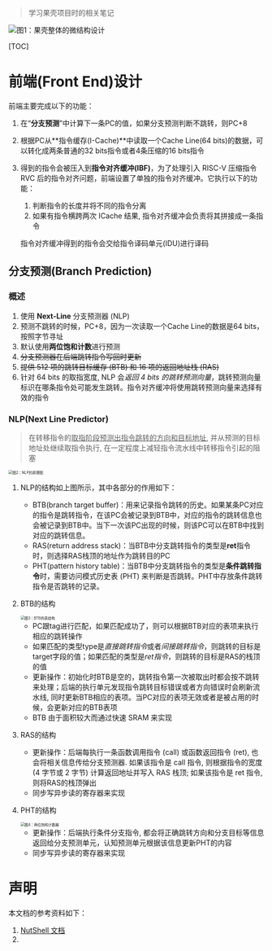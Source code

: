 > 学习果壳项目时的相关笔记



![图1：果壳整体的微结构设计](https://s2.loli.net/2022/11/07/HRToyx8v9XMhSi5.png)

<!--more-->

[TOC]

# 前端(Front End)设计

前端主要完成以下的功能：

1. 在“**分支预测**”中计算下一条PC的值，如果分支预测判断不跳转，则PC+8
2. 根据PC从**指令缓存(I-Cache)**中读取一个Cache Line(64 bits)的数据，可以转化成两条普通的32 bits指令或者4条压缩的16 bits指令
3. 得到的指令会被压入到**指令对齐缓冲(IBF)**，为了处理引入 RISC-V 压缩指令 RVC 后的指令对齐问题，前端设置了单独的指令对齐缓冲。它执行以下的功能：
   1. 判断指令的长度并将不同的指令分离
   2. 如果有指令横跨两次 ICache 结果, 指令对齐缓冲会负责将其拼接成一条指令
   
   指令对齐缓冲得到的指令会交给指令译码单元(IDU)进行译码

## 分支预测(Branch Prediction)

### 概述

1. 使用 **Next-Line** 分支预测器 (NLP)
2. 预测不跳转的时候，PC+8，因为一次读取一个Cache Line的数据是64 bits，按照字节寻址
3. 默认使用**两位饱和计数**进行预测
4. ~~分支预测器在后端跳转指令写回时更新~~
5. ~~提供 512 项的跳转目标缓存 (BTB) 和 16 项的返回地址栈 (RAS)~~
6. 针对 64 bits 的取指宽度, NLP 会*返回 4 bits 的跳转预测向量*，跳转预测向量标识在哪条指令处可能发生跳转。指令对齐缓冲将使用跳转预测向量来选择有效的指令

### NLP(Next Line Predictor)

> 在转移指令的<u>取指阶段预测出指令跳转的方向和目标地址</u>, 并从预测的目标地址处继续取指令执行, 在一定程度上减轻指令流水线中转移指令引起的阻塞

<img src="https://s2.loli.net/2022/11/07/HSBR3mr61fo27td.png" alt="图2：NLP的原理图" style="zoom:50%;" />

1. NLP的结构如上图所示，其中各部分的作用如下：

   - BTB(branch target buffer)：用来记录指令跳转的历史。如果某条PC对应的指令是跳转指令，在该PC会被记录到BTB中，对应的指令的跳转信息也会被记录到BTB中。当下一次该PC出现的时候，则该PC可以在BTB中找到对应的跳转信息。
   - RAS(return address stack)：当BTB中分支跳转指令的类型是**ret**指令时，则选择RAS栈顶的地址作为跳转目的PC
   - PHT(pattern history table)：当BTB中分支跳转指令的类型是**条件跳转指令**时，需要访问模式历史表 (PHT) 来判断是否跳转。PHT中存放条件跳转指令是否跳转的记录。

2. BTB的结构

   <img src="https://s2.loli.net/2022/11/07/LWypxSu26etGsT9.png" alt="图3：BTB的表结构" style="zoom: 50%;" />

   - PC跟tag进行匹配，如果匹配成功了，则可以根据BTB对应的表项来执行相应的跳转操作
   - 如果匹配的类型type是*直接跳转指令*或者*间接跳转指令*，则跳转的目标是target字段的值；如果匹配的类型是*ret指令*，则跳转的目标是RAS的栈顶的值
   - 更新操作：初始化时BTB是空的，跳转指令第一次被取出时都会按不跳转来处理；后端的执行单元发现指令跳转目标错误或者方向错误时会刷新流水线, 同时更新BTB相应的表项。当PC对应的表项无效或者是被占用的时候，会更新对应的BTB表项
   - BTB 由于面积较大而通过快速 SRAM 来实现

3. RAS的结构

   - 更新操作：后端每执行一条函数调用指令 (call) 或函数返回指令 (ret), 也会将相关信息传给分支预测器. 如果该指令是 call 指令, 则根据指令的宽度 (4 字节或 2 字节) 计算返回地址并写入 RAS 栈顶; 如果该指令是 ret 指令, 则将RAS的栈顶弹出
   - 同步写异步读的寄存器来实现

4. PHT的结构

   <img src="https://s2.loli.net/2022/11/07/9Xb4zZMALgB7to8.png" alt="图4：两位饱和计数器" style="zoom:50%;" />

   - 更新操作：后端执行条件分支指令, 都会将正确跳转方向和分支目标等信息返回给分支预测单元，认知预测单元根据该信息更新PHT的内容
   - 同步写异步读的寄存器来实现





# 声明

本文档的参考资料如下：

1. [NutShell 文档](https://oscpu.github.io/NutShell-doc/%E5%8A%9F%E8%83%BD%E9%83%A8%E4%BB%B6/bpu.html)
2. 